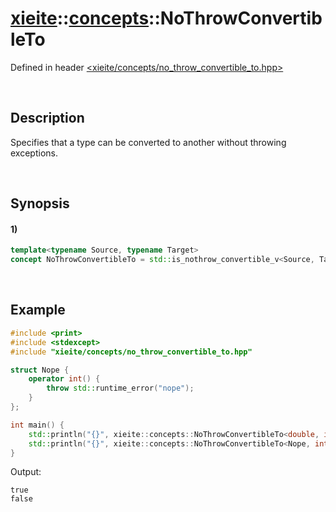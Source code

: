 # [xieite](../../xieite.md)\:\:[concepts](../../concepts.md)\:\:NoThrowConvertibleTo
Defined in header [<xieite/concepts/no_throw_convertible_to.hpp>](../../../include/xieite/concepts/no_throw_convertible_to.hpp)

&nbsp;

## Description
Specifies that a type can be converted to another without throwing exceptions.

&nbsp;

## Synopsis
#### 1)
```cpp
template<typename Source, typename Target>
concept NoThrowConvertibleTo = std::is_nothrow_convertible_v<Source, Target>;
```

&nbsp;

## Example
```cpp
#include <print>
#include <stdexcept>
#include "xieite/concepts/no_throw_convertible_to.hpp"

struct Nope {
    operator int() {
        throw std::runtime_error("nope");
    }
};

int main() {
    std::println("{}", xieite::concepts::NoThrowConvertibleTo<double, int>);
    std::println("{}", xieite::concepts::NoThrowConvertibleTo<Nope, int>);
}
```
Output:
```
true
false
```
